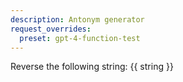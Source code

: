 ```yaml
---
description: Antonym generator
request_overrides:
  preset: gpt-4-function-test
---
```


Reverse the following string: {{ string }}
